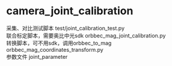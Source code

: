 # camera_joint_calibration  
采集、对比测试脚本 test/joint_calibration_test.py  
联合标定脚本，需要奥比中光sdk orbbec_mag_joint_calibration.py  
转换脚本，可不用sdk，调用orbbec_to_mag orbbec_mag_coordinates_transform.py  
参数文件 joint_parameter
